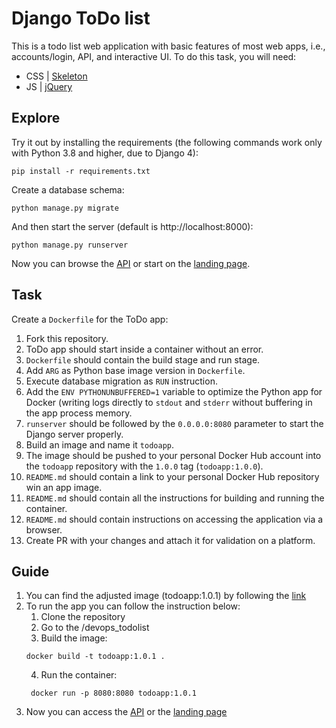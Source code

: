 # Django ToDo list

This is a todo list web application with basic features of most web apps, i.e., accounts/login, API, and interactive UI. To do this task, you will need:

- CSS | [Skeleton](http://getskeleton.com/)
- JS  | [jQuery](https://jquery.com/)

## Explore

Try it out by installing the requirements (the following commands work only with Python 3.8 and higher, due to Django 4):

```
pip install -r requirements.txt
```

Create a database schema:

```
python manage.py migrate
```

And then start the server (default is http://localhost:8000):

```
python manage.py runserver
```

Now you can browse the [API](http://localhost:8000/api/) or start on the [landing page](http://localhost:8000/).

## Task

Create a `Dockerfile` for the ToDo app:

1. Fork this repository.
1. ToDo app should start inside a container without an error.
1. `Dockerfile` should contain the build stage and run stage.
1. Add `ARG` as Python base image version in `Dockerfile`.
1. Execute database migration as `RUN` instruction.
1. Add the `ENV PYTHONUNBUFFERED=1` variable to optimize the Python app for Docker (writing logs directly to `stdout` and `stderr` without buffering in the app process memory.
1. `runserver` should be followed by the `0.0.0.0:8080` parameter to start the Django server properly.
1. Build an image and name it `todoapp`.
1. The image should be pushed to your personal Docker Hub account into the `todoapp` repository with the `1.0.0` tag (`todoapp:1.0.0`).
1. `README.md` should contain a link to your personal Docker Hub repository win an app image.
1. `README.md` should contain all the instructions for building and running the container.
1. `README.md` should contain instructions on accessing the application via a browser.
1. Create PR with your changes and attach it for validation on a platform.

## Guide

1. You can find the adjusted image (todoapp:1.0.1) by following the [link](https://hub.docker.com/layers/dariasavchenko/todoapp/1.0.1/images/sha256-2d6d9bad93834f7bf80e589ede60c726bb028c60cdfed3b90c678c7136b6f6fa?context=repo) 
2. To run the app you can follow the instruction below:
   1. Clone the repository
   2. Go to the /devops_todolist
   3. Build the image:
    ```
    docker build -t todoapp:1.0.1 .
    ```
   4. Run the container:
   ```
    docker run -p 8080:8080 todoapp:1.0.1
    ```
3. Now you can access the [API](http://127.0.0.1:8080/api/) or the [landing page](http://127.0.0.1:8080/)